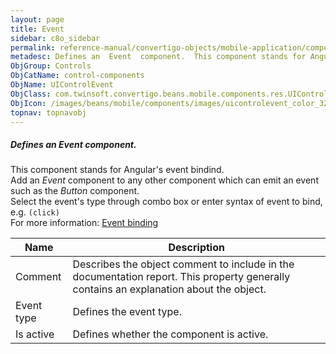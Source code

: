 ```yaml
---
layout: page
title: Event
sidebar: c8o_sidebar
permalink: reference-manual/convertigo-objects/mobile-application/components/control-components/event/
metadesc: Defines an  Event  component.  This component stands for Angular's event bindind. Add an  Event  component to any other component which can emit an ev
ObjGroup: Controls
ObjCatName: control-components
ObjName: UIControlEvent
ObjClass: com.twinsoft.convertigo.beans.mobile.components.res.UIControlEvent
ObjIcon: /images/beans/mobile/components/images/uicontrolevent_color_32x32.png
topnav: topnavobj
---
```

##### Defines an <i>Event</i> component. <br/>

This component stands for Angular's event bindind.<br/>
Add an <i>Event</i> component to any other component which can emit an event such as the <i>Button</i> component.<br>Select the event's type through combo box or enter syntax of event to bind, e.g. <code>(click)</code><br/>
For more information: <a href='https://angular.io/guide/template-syntax#event-binding---event-' target='_blank'>Event binding</a>

Name | Description 
--- | ---
Comment | Describes the object comment to include in the documentation report.  This property generally contains an explanation about the object. 
Event type | Defines the event type.   
Is active | Defines whether the component is active. 

